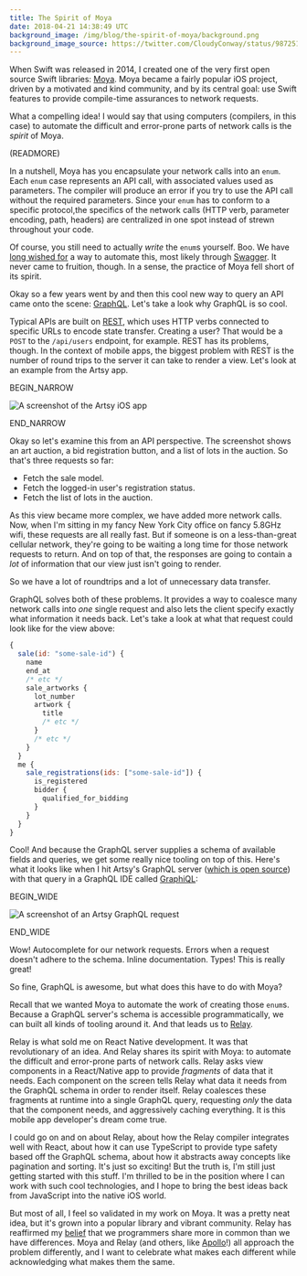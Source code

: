 ```yaml
---
title: The Spirit of Moya
date: 2018-04-21 14:38:49 UTC
background_image: /img/blog/the-spirit-of-moya/background.png
background_image_source: https://twitter.com/CloudyConway/status/987251928706027520
---
```


When Swift was released in 2014, I created one of the very first open source Swift libraries: [Moya][]. Moya became a fairly popular iOS project, driven by a motivated and kind community, and by its central goal: use Swift features to provide compile-time assurances to network requests.

What a compelling idea! I would say that using computers (compilers, in this case) to automate the difficult and error-prone parts of network calls is the _spirit_ of Moya.

(READMORE)

In a nutshell, Moya has you encapsulate your network calls into an `enum`. Each `enum` case represents an API call, with associated values used as parameters. The compiler will produce an error if you try to use the API call without the required parameters. Since your `enum` has to conform to a specific protocol,the specifics of the network calls (HTTP verb, parameter encoding, path, headers) are centralized in one spot instead of strewn throughout your code.

Of course, you still need to actually _write_ the `enum`s yourself. Boo. We have [long wished for](https://github.com/Moya/Moya/issues/73) a way to automate this, most likely through [Swagger](https://swagger.io). It never came to fruition, though. In a sense, the practice of Moya fell short of its spirit.

Okay so a few years went by and then this cool new way to query an API came onto the scene: [GraphQL][]. Let's take a look why GraphQL is so cool.

Typical APIs are built on [REST][], which uses HTTP verbs connected to specific URLs to encode state transfer. Creating a user? That would be a `POST` to the `/api/users` endpoint, for example. REST has its problems, though. In the context of mobile apps, the biggest problem with REST is the number of round trips to the server it can take to render a view. Let's look at an example from the Artsy app.

BEGIN_NARROW

![A screenshot of the Artsy iOS app](/img/blog/the-spirit-of-moya/artsy.png)

END_NARROW

Okay so let's examine this from an API perspective. The screenshot shows an art auction, a bid registration button, and a list of lots in the auction. So that's three requests so far: 

- Fetch the sale model.
- Fetch the logged-in user's registration status.
- Fetch the list of lots in the auction.

As this view became more complex, we have added more network calls. Now, when I'm sitting in my fancy New York City office on fancy 5.8GHz wifi, these requests are all really fast. But if someone is on a less-than-great cellular network, they're going to be waiting a long time for those network requests to return. And on top of that, the responses are going to contain a _lot_ of information that our view just isn't going to render.

So we have a lot of roundtrips and a lot of unnecessary data transfer.

GraphQL solves both of these problems. It provides a way to coalesce many network calls into _one_ single request and also lets the client specify exactly what information it needs back. Let's take a look at what that request could look like for the view above:

```js
{
  sale(id: "some-sale-id") {
    name
    end_at
    /* etc */
    sale_artworks {
      lot_number
      artwork {
        title
        /* etc */
      }
      /* etc */
    }
  }
  me {
    sale_registrations(ids: ["some-sale-id"]) {
      is_registered
      bidder {
        qualified_for_bidding
      }
    }
  }
}
```

Cool! And because the GraphQL server supplies a schema of available fields and queries, we get some really nice tooling on top of this. Here's what it looks like when I hit Artsy's GraphQL server ([which is open source][metaphysics]) with that query in a GraphQL IDE called [GraphiQL][]:

BEGIN_WIDE

![A screenshot of an Artsy GraphQL request](/img/blog/the-spirit-of-moya/graphiql.png)

END_WIDE

Wow! Autocomplete for our network requests. Errors when a request doesn't adhere to the schema. Inline documentation. Types! This is really great!

So fine, GraphQL is awesome, but what does this have to do with Moya?

Recall that we wanted Moya to automate the work of creating those `enum`s. Because a GraphQL server's schema is accessible programmatically, we can built all kinds of tooling around it. And that leads us to [Relay][].

Relay is what sold me on React Native development. It was that revolutionary of an idea. And Relay shares its spirit with Moya: to automate the difficult and error-prone parts of network calls. Relay asks view components in a React/Native app to provide _fragments_ of data that it needs. Each component on the screen tells Relay what data it needs from the GraphQL schema in order to render itself. Relay coalesces these fragments at runtime into a single GraphQL query, requesting _only_ the data that the component needs, and aggressively caching everything. It is this mobile app developer's dream come true.

I could go on and on about Relay, about how the Relay compiler integrates well with React, about how it can use TypeScript to provide type safety based off the GraphQL schema, about how it abstracts away concepts like pagination and sorting. It's just so exciting! But the truth is, I'm still just getting started with this stuff. I'm thrilled to be in the position where I can work with such cool technologies, and I hope to bring the best ideas back from JavaScript into the native iOS world.

But most of all, I feel so validated in my work on Moya. It was a pretty neat idea, but it's grown into a popular library and vibrant community. Relay has reaffirmed my [belief][] that we programmers share more in common than we have differences. Moya and Relay (and others, like [Apollo][]!) all approach the problem differently, and I want to celebrate what makes each different while acknowledging what makes them the same.

[Moya]: https://github.com/Moya/Moya
[GraphQL]: http://graphql.org
[REST]: https://en.wikipedia.org/wiki/Representational_state_transfer
[metaphysics]: https://github.com/artsy/metaphysics
[GraphiQL]: https://github.com/graphql/graphiql
[Relay]: https://facebook.github.io/relay/
[belief]: http://localhost:4567/blog/coding-interview-take-home-challenges/
[Apollo]: https://www.apollographql.com
